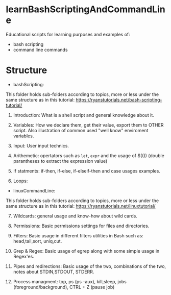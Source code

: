 # learnBashScriptingAndCommandLine
Educational scripts for learning purposes and examples of:
- bash scripting
- command line commands

# Structure

- bashScripting:

This folder holds sub-folders according to topics, more or less under the same structure as in this tutorial: https://ryanstutorials.net/bash-scripting-tutorial/

1) Introduction: What is a shell script and general knowledge about it.

2) Variables: How we declare them, get their value, export them to OTHER script. Also illustration of common used "well know" enviroment variables.

3) Input: User input technics.

4) Arithemetic: opertators such as `let`, `expr` and the usage of $((<expression>)) (double parantheses to extract the expression value)

5) If statments: if-then, if-else, if-elseif-then and case usages examples.

6) Loops: 


- linuxCommandLine:

This folder holds sub-folders according to topics,  more or less under the same structure as in this tutorial: https://ryanstutorials.net/linuxtutorial/

7) Wildcards: general usage and know-how about wild cards.

8) Permissions: Basic permissions settings for files and directories.

9) Filters: Basic usage in different filters utilities in Bash such as: head,tail,sort, uniq,cut.

10) Grep & Regex: Basic usage of egrep along with some simple usage in Regex'es.

11) Pipes and redirections: Basic usage of the two, combinations of the two, notes about STDIN,STDOUT, STDERR.

12) Process managment: top, ps (ps -aux), kill,sleep, jobs (foreground/background), CTRL + Z (pause job) 
